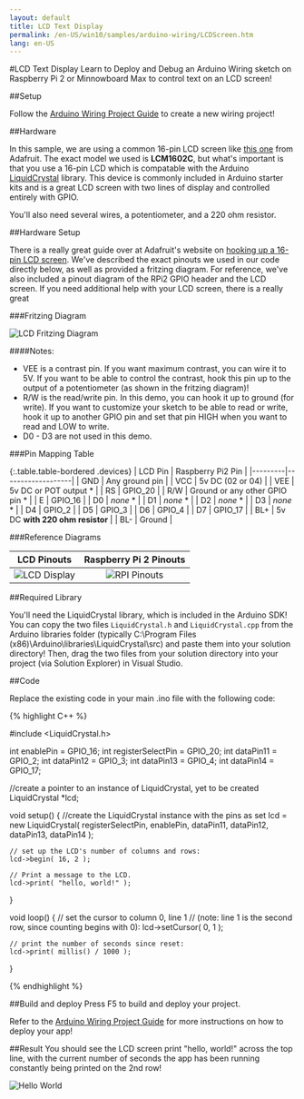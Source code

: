 ```yaml
---
layout: default
title: LCD Text Display
permalink: /en-US/win10/samples/arduino-wiring/LCDScreen.htm
lang: en-US
---
```


#LCD Text Display
Learn to Deploy and Debug an Arduino Wiring sketch on Raspberry Pi 2 or Minnowboard Max to control text on an LCD screen!

##Setup

Follow the [Arduino Wiring Project Guide]({{site.baseurl}}/{{page.lang}}/win10/ArduinoWiringProjectGuide.htm) to create a new wiring project!

##Hardware

In this sample, we are using a common 16-pin LCD screen like [this one](https://www.adafruit.com/products/181) from Adafruit. The exact model we used is **LCM1602C**, but what's important is that you use a 16-pin LCD which is compatable with the Arduino [LiquidCrystal](https://www.arduino.cc/en/Reference/LiquidCrystal) library. This device is commonly included in Arduino starter kits and is a great LCD screen with two lines of display and controlled entirely with GPIO.

You'll also need several wires, a potentiometer, and a 220 ohm resistor.

##Hardware Setup

There is a really great guide over at Adafruit's website on [hooking up a 16-pin LCD screen](https://learn.adafruit.com/character-lcds). We've described the exact pinouts we used in our code directly below, as well as provided a fritzing diagram. For reference, we've also included a pinout diagram of the RPi2 GPIO header and the LCD screen. If you need additional help with your LCD screen, there is a really great 

###Fritzing Diagram

![LCD Fritzing Diagram]({{site.baseurl}}/Resources/images/arduino_wiring/pi2_lcd_fritz.png)

####Notes:

* VEE is a contrast pin. If you want maximum contrast, you can wire it to 5V. If you want to be able to control the contrast, hook this pin up to the output of a potentiometer (as shown in the fritzing diagram)!
* R/W is the read/write pin. In this demo, you can hook it up to ground (for write). If you want to customize your sketch to be able to read or write, hook it up to another GPIO pin and set that pin HIGH when you want to read and LOW to write.
* D0 - D3 are not used in this demo.

###Pin Mapping Table

{:.table.table-bordered .devices}
| LCD Pin | Raspberry Pi2 Pin |
|---------|-------------------|
| GND | Any ground pin |
| VCC | 5v DC (02 or 04) |
| VEE | 5v DC or POT output * |
| RS  | GPIO_20 |
| R/W | Ground or any other GPIO pin * |
| E   | GPIO_16 |
| D0  | *none* * |
| D1  | *none* * |
| D2  | *none* * |
| D3  | *none* * |
| D4  | GPIO_2 |
| D5  | GPIO_3 |
| D6  | GPIO_4 |
| D7  | GPIO_17 |
| BL+ | 5v DC **with 220 ohm resistor** |
| BL- | Ground |

###Reference Diagrams

| LCD Pinouts | Raspberry Pi 2 Pinouts |
|:-----------:|:----------------------:|
| ![LCD Display]({{site.baseurl}}/Resources/images/arduino_wiring/lcd_16pins.jpg) | ![RPI Pinouts]({{site.baseurl}}/Resources/images/arduino_wiring/pi2_pinouts.png) |

##Required Library

You'll need the LiquidCrystal library, which is included in the Arduino SDK! You can copy the two files `LiquidCrystal.h` and `LiquidCrystal.cpp` from the Arduino libraries folder (typically C:\Program Files (x86)\Arduino\libraries\LiquidCrystal\src\) and paste them into your solution directory! Then, drag the two files from your solution directory into your project (via Solution Explorer) in Visual Studio.


##Code

Replace the existing code in your main .ino file with the following code:

{% highlight C++ %}

#include <LiquidCrystal.h>

int enablePin = GPIO_16;
int registerSelectPin = GPIO_20;
int dataPin11 = GPIO_2;
int dataPin12 = GPIO_3;
int dataPin13 = GPIO_4;
int dataPin14 = GPIO_17;

//create a pointer to an instance of LiquidCrystal, yet to be created
LiquidCrystal *lcd;

void setup() {
	//create the LiquidCrystal instance with the pins as set
    lcd = new LiquidCrystal( registerSelectPin, enablePin, dataPin11, dataPin12, dataPin13, dataPin14 );
	
    // set up the LCD's number of columns and rows:
    lcd->begin( 16, 2 );
	
    // Print a message to the LCD.
    lcd->print( "hello, world!" );
}

void loop() {
    // set the cursor to column 0, line 1
    // (note: line 1 is the second row, since counting begins with 0):
    lcd->setCursor( 0, 1 );
	
    // print the number of seconds since reset:
    lcd->print( millis() / 1000 );
}


{% endhighlight %}


##Build and deploy
Press F5 to build and deploy your project.

Refer to the [Arduino Wiring Project Guide]({{site.baseurl}}/{{page.lang}}/win10/ArduinoWiringProjectGuide.htm) for more instructions on how to deploy your app!

##Result
You should see the LCD screen print "hello, world!" across the top line, with the current number of seconds the app has been running constantly being printed on the 2nd row!

![Hello World]({{site.baseurl}}/Resources/images/arduino_wiring/lcd_helloworld.jpg)